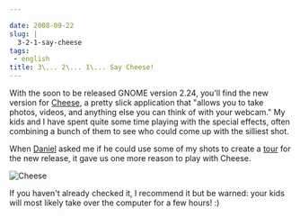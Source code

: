 ```yaml
---

date: 2008-09-22
slug: |
  3-2-1-say-cheese
tags:
 - english
title: 3\... 2\... 1\... Say Cheese!
---
```


With the soon to be released GNOME version 2.24, you'll find the new
version for [Cheese](http://www.gnome.org/projects/cheese/), a pretty
slick application that "allows you to take photos, videos, and anything
else you can think of with your webcam." My kids and I have spent quite
some time playing with the special effects, often combining a bunch of
them to see who could come up with the silliest shot.

When [Daniel](http://home.cs.tum.edu/~siegel/) asked me if he could use
some of my shots to create a
[tour](http://www.gnome.org/projects/cheese/tour.html) for the new
release, it gave us one more reason to play with Cheese.

![Cheese](http://www.gnome.org/projects/cheese/data/tour/cheese-main.jpg)

If you haven't already checked it, I recommend it but be warned: your
kids will most likely take over the computer for a few hours! :)
